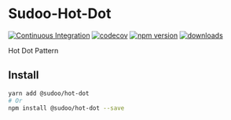 # Sudoo-Hot-Dot

[![Continuous Integration](https://github.com/SudoDotDog/Sudoo-Hot-Dot/actions/workflows/ci.yml/badge.svg)](https://github.com/SudoDotDog/Sudoo-Hot-Dot/actions/workflows/ci.yml)
[![codecov](https://codecov.io/gh/SudoDotDog/Sudoo-Hot-Dot/branch/main/graph/badge.svg)](https://codecov.io/gh/SudoDotDog/Sudoo-Hot-Dot)
[![npm version](https://badge.fury.io/js/%40sudoo%2Fhot-dot.svg)](https://www.npmjs.com/package/@sudoo/hot-dot)
[![downloads](https://img.shields.io/npm/dm/@sudoo/hot-dot.svg)](https://www.npmjs.com/package/@sudoo/hot-dot)

Hot Dot Pattern

## Install

```sh
yarn add @sudoo/hot-dot
# Or
npm install @sudoo/hot-dot --save
```
